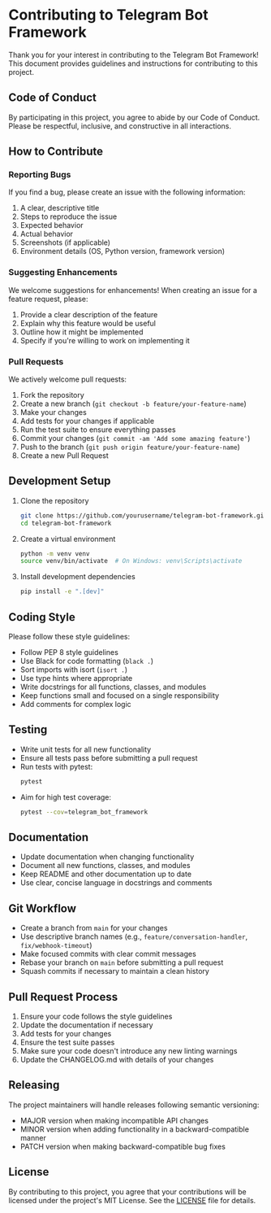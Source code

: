 # Contributing to Telegram Bot Framework

Thank you for your interest in contributing to the Telegram Bot Framework! This document provides guidelines and instructions for contributing to this project.

## Code of Conduct

By participating in this project, you agree to abide by our Code of Conduct. Please be respectful, inclusive, and constructive in all interactions.

## How to Contribute

### Reporting Bugs

If you find a bug, please create an issue with the following information:

1. A clear, descriptive title
2. Steps to reproduce the issue
3. Expected behavior
4. Actual behavior
5. Screenshots (if applicable)
6. Environment details (OS, Python version, framework version)

### Suggesting Enhancements

We welcome suggestions for enhancements! When creating an issue for a feature request, please:

1. Provide a clear description of the feature
2. Explain why this feature would be useful
3. Outline how it might be implemented
4. Specify if you're willing to work on implementing it

### Pull Requests

We actively welcome pull requests:

1. Fork the repository
2. Create a new branch (`git checkout -b feature/your-feature-name`)
3. Make your changes
4. Add tests for your changes if applicable
5. Run the test suite to ensure everything passes
6. Commit your changes (`git commit -am 'Add some amazing feature'`)
7. Push to the branch (`git push origin feature/your-feature-name`)
8. Create a new Pull Request

## Development Setup

1. Clone the repository
   ```bash
   git clone https://github.com/yourusername/telegram-bot-framework.git
   cd telegram-bot-framework
   ```

2. Create a virtual environment
   ```bash
   python -m venv venv
   source venv/bin/activate  # On Windows: venv\Scripts\activate
   ```

3. Install development dependencies
   ```bash
   pip install -e ".[dev]"
   ```

## Coding Style

Please follow these style guidelines:

- Follow PEP 8 style guidelines
- Use Black for code formatting (`black .`)
- Sort imports with isort (`isort .`)
- Use type hints where appropriate
- Write docstrings for all functions, classes, and modules
- Keep functions small and focused on a single responsibility
- Add comments for complex logic

## Testing

- Write unit tests for all new functionality
- Ensure all tests pass before submitting a pull request
- Run tests with pytest:
  ```bash
  pytest
  ```
- Aim for high test coverage:
  ```bash
  pytest --cov=telegram_bot_framework
  ```

## Documentation

- Update documentation when changing functionality
- Document all new functions, classes, and modules
- Keep README and other documentation up to date
- Use clear, concise language in docstrings and comments

## Git Workflow

- Create a branch from `main` for your changes
- Use descriptive branch names (e.g., `feature/conversation-handler`, `fix/webhook-timeout`)
- Make focused commits with clear commit messages
- Rebase your branch on `main` before submitting a pull request
- Squash commits if necessary to maintain a clean history

## Pull Request Process

1. Ensure your code follows the style guidelines
2. Update the documentation if necessary
3. Add tests for your changes
4. Ensure the test suite passes
5. Make sure your code doesn't introduce any new linting warnings
6. Update the CHANGELOG.md with details of your changes

## Releasing

The project maintainers will handle releases following semantic versioning:

- MAJOR version when making incompatible API changes
- MINOR version when adding functionality in a backward-compatible manner
- PATCH version when making backward-compatible bug fixes

## License

By contributing to this project, you agree that your contributions will be licensed under the project's MIT License. See the [LICENSE](LICENSE) file for details. 